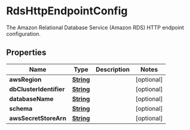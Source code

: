 

# RdsHttpEndpointConfig

The Amazon Relational Database Service (Amazon RDS) HTTP endpoint configuration.

## Properties

| Name | Type | Description | Notes |
|------------ | ------------- | ------------- | -------------|
|**awsRegion** | [**String**](String.md) |  |  [optional] |
|**dbClusterIdentifier** | [**String**](String.md) |  |  [optional] |
|**databaseName** | [**String**](String.md) |  |  [optional] |
|**schema** | [**String**](String.md) |  |  [optional] |
|**awsSecretStoreArn** | [**String**](String.md) |  |  [optional] |



